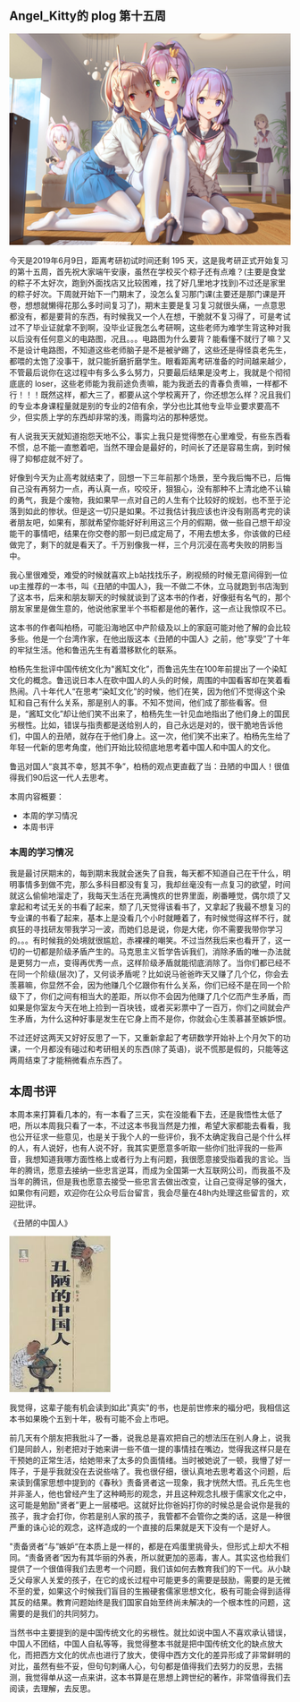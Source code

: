 ## Angel_Kitty的 plog 第十五周

![plog15](./sources/2019_06_09/figure/page.jpg)

今天是2019年6月9日，距离考研初试时间还剩 195 天，这是我考研正式开始复习的第十五周，首先祝大家端午安康，虽然在学校买个粽子还有点难？(主要是食堂的粽子不太好次，跑到外面找店又比较困难，找了好几里地才找到)不过还是家里的粽子好次。下周就开始下一门期末了，没怎么复习那门课(主要还是那门课是开卷，想想就懒得花那么多时间复习了)，期末主要是复习复习就很头痛，一点意思都没有，都是要背的东西，有时候我又一个人在想，干脆就不复习得了，可是考试过不了毕业证就拿不到啊，没毕业证我怎么考研啊，这些老师为难学生背这种对我以后没有任何意义的电路图，况且。。。电路图为什么要背？能看懂不就行了嘛？又不是设计电路图，不知道这些老师脑子是不是被驴踢了，这些还是得怪袁老先生，都喂的太饱了没事干，就只能折磨折磨学生。眼看距离考研准备的时间越来越少，不管最后说你在这过程中有多么多么努力，只要最后结果是没考上，我就是个彻彻底底的 loser，这些老师能为我前途负责嘛，能为我逝去的青春负责嘛，一样都不行！！！既然这样，都大三了，都要从这个学校离开了，你还想怎么样？况且我们的专业本身课程量就是别的专业的2倍有余，学分也比其他专业毕业要求要高不少，但实质上学的东西却非常的浅，雨露均沾的那种感觉。

有人说我天天就知道抱怨天地不公，事实上我只是觉得憋在心里难受，有些东西看不惯，总不能一直憋着吧，当然不理会是最好的，时间长了还是容易生病，到时候得了抑郁症就不好了。

好像到今天为止高考就结束了，回想一下三年前那个场景，至今我后悔不已，后悔自己没有再努力一点，再认真一点，咬咬牙，狠狠心，没有那种不上清北绝不认输的勇气，我是个废物，我如果早一点对自己的人生有个比较好的规划，也不至于沦落到如此的惨状。但是这一切只是如果。不过我估计我应该也许没有刚高考完的读者朋友吧，如果有，那就希望你能好好利用这三个月的假期，做一些自己想干却没能干的事情吧，结果在你交卷的那一刻已成定局了，不用去想太多，你该做的已经做完了，剩下的就是看天了。千万别像我一样，三个月沉浸在高考失败的阴影当中。

我心里很难受，难受的时候就喜欢上b站找找乐子，刷视频的时候无意间得到一位up主推荐的一本书，叫《丑陋的中国人》，我一不做二不休，立马就跑到书店淘到了这本书，后来和朋友聊天的时候就谈到了这本书的作者，好像挺有名气的，那个朋友家里是做生意的，他说他家里半个书柜都是他的著作，这一点让我惊叹不已。

这本书的作者叫柏杨，可能沿海地区中产阶级及以上的家庭可能对他了解的会比较多些。他是一个台湾作家，在他出版这本《丑陋的中国人》之前，他"享受”了十年的牢狱生活。他和鲁迅先生有着潜移默化的联系。

柏杨先生批评中国传统文化为"酱缸文化”，而鲁迅先生在100年前提出了一个染缸文化的概念。鲁迅说日本人在砍中国人的人头的时候，周围的中国看客却在笑着看热闹。八十年代人“在思考“染缸文化”的时候，他们在笑，因为他们不觉得这个染缸和自己有什么关系，那是别人的事。不知不觉间，他们成了那些看客。但是，“酱缸文化”却让他们笑不出来了，柏杨先生一针见血地指出了他们身上的国民劣根性。比如，错误与指责都是送给别人的，自己永远是对的，很干脆地告诉他们，中国人的丑陋，就存在于他们身上。这一次，他们笑不出来了。柏杨先生给了年轻一代新的思考角度，他们开始比较彻底地思考着中国人和中国人的文化。

鲁迅对国人“哀其不幸，怒其不争”，柏杨的观点更直截了当：丑陋的中国人！很值得我们90后这一代人去思考。

本周内容概要：

- 本周的学习情况
- 本周书评

### 本周的学习情况

我是最讨厌期末的，每到期末我就会迷失了自我，每天都不知道自己在干什么，明明事情多到做不完，那么多科目都没有复习，我却丝毫没有一点复习的欲望，时间就这么偷偷地溜走了，我每天生活在充满愧疚的世界里面，刷番睡觉，偶尔烦了又拿起和考试无关的书看了起来，颓了几天觉得该看书了，又拿起了我最不想复习的专业课的书看了起来，基本上是没看几个小时就睡着了，有时候觉得这样不行，就疯狂的寻找研友带我学习一波，而她们总是说，你是大佬，你不需要我带你学习的。。。有时候我的处境就很尴尬，赤裸裸的嘲笑。不过当然我后来也看开了，这一切的一切都是阶级矛盾产生的。马克思主义哲学告诉我们，消除矛盾的唯一办法就是更努力一点，变得再优秀一点，这样阶级矛盾就能彻底消除了。当你们都已经不在同一个阶级(层次)了，又何谈矛盾呢？比如说马爸爸昨天又赚了几个亿，你会去羡慕嘛，你显然不会，因为他赚几个亿跟你有什么关系，你们已经不是在同一个阶级下了，你们之间有相当大的差距，所以你不会因为他赚了几个亿而产生矛盾，而如果是你室友今天在地上捡到一百块钱，或者买彩票中了一百万，你们之间就会产生矛盾，为什么这种好事是发生在它身上而不是你，你就会心生羡慕甚至嫉妒恨。

不过还好这两天又好好反思了一下，又重新拿起了考研数学开始补上个月欠下的功课，一个月都没有碰过和考研相关的东西(除了英语)，说不慌那是假的，只能等这两周结束了才能稍微看点东西了。

## 本周书评

本周本来打算看几本的，有一本看了三天，实在没能看下去，还是我悟性太低了吧，所以本周我只看了一本，不过这本书我当然是力推，希望大家都能去看看，我也公开征求一些意见，也是关于我个人的一些评价，我不太确定我自己是个什么样的人，有人说好，也有人说不好，我其实更愿意多听取一些你们批评我的一些声音，我想知道我哪方面性格上或者行为上有问题，我很愿意接受指着我的言论。当年的腾讯，愿意去接纳一些忠言逆耳，而成为全国第一大互联网公司，而我虽不及当年的腾讯，但是我也愿意去接受一些忠言去做出改变，让自己变得足够的强大，如果你有问题，欢迎你在公众号后台留言，我会尽量在48h内处理这些留言的，欢迎批评。

《丑陋的中国人》

![ugly_chinese](./sources/2019_06_09/figure/ugly_chinese.jpeg)

我觉得，这辈子能有机会读到如此"真实"的书，也是前世修来的福分吧，我相信这本书如果晚个五到十年，极有可能不会上市吧。

前几天有个朋友把我批斗了一番，说我总是喜欢把自己的想法压在别人身上，说我们是同龄人，别老把对于她来讲一些不值一提的事情挂在嘴边，觉得我这样只是在干预她的正常生活，给她带来了太多的负面情绪。当时被她说了一顿，我懵了好一阵子，于是乎我就没在去说些啥了。我也很仔细，很认真地去思考着这个问题，后来读到儒家思想中提到的《春秋》责备贤者这一现象，我才恍然大悟。孔丘先生也并非圣人，他也曾经产生了这种畸形的观念，并且这种观念扎根于儒家文化之中，这可能是勉励"贤者”更上一层楼吧。这就好比你爸妈打你的时候总是会说你是我的孩子，我才会打你，你若是别人家的孩子，我管都不会管你之类的话，这是一种很严重的诛心论的观念，这样造成的一个直接的后果就是天下没有一个是好人。

"责备贤者“与”嫉妒“在本质上是一样的，都是在鸡蛋里挑骨头，但形式上却大不相同。“责备贤者”因为有其华丽的外表，所以就更加的恶毒，害人。其实这也给我们提供了一个很值得我们去思考一个问题，我们该如何去教育我们的下一代。从小缺乏父母家人关爱的孩子，在它的成长过程中可能更多的需要是鼓励，需要的是无微不至的爱，如果这个时候我们盲目的生搬硬套儒家思想文化，极有可能会得到适得其反的结果。教育问题始终是我们国家自始至终尚未解决的一个根本性的问题，这需要的是我们的共同努力。

当然书中主要提到的是中国传统文化的劣根性。就比如说中国人不喜欢承认错误，中国人不团结，中国人自私等等，我觉得整本书就是把中国传统文化的缺点放大化，而把西方文化的优点也进行了放大，使得中西方文化的差异形成了非常鲜明的对比，虽然有些不妥，但句句刺痛人心，句句都是值得我们去努力的反思，去揣测，我觉得单从这一点来讲，这本书算是在思想上跨世纪的著作，非常值得我们去阅读，去理解，去反思。